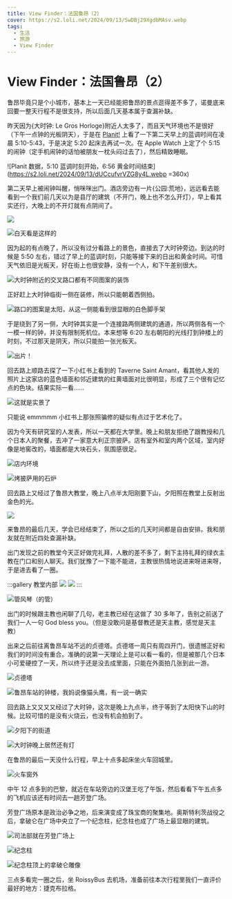 ```yaml
---
title: View Finder：法国鲁昂（2）
cover: https://s2.loli.net/2024/09/13/SwDBj29XgdbMAsv.webp
tags:
  - 生活
  - 旅游
  - View Finder
---
```


# View Finder：法国鲁昂（2）

鲁昂毕竟只是个小城市，基本上一天已经能把鲁昂的景点逛得差不多了，诺曼底来回要一整天行程不是很支持，所以后面几天基本属于查漏补缺。

昨天因为{大时钟: Le Gros Horloge}附近人太多了，而且天气环境也不是很好（下午一点钟的光板阴天），于是在 [Planit!](https://www.planitphoto.cn/) 上看了一下第二天早上的蓝调时间在凌晨 5:10-5:43，于是决定 5:20 起床去再试一次。在 Apple Watch 上定了个 5:15 的闹钟（定手机闹钟的话怕被朋友一枕头闷过去了），然后精致睡眠。

![Planit 数据，5:10 蓝调时刻开始，6:56 黄金时间结束](https://s2.loli.net/2024/09/13/dUCcufvrVZG8y4L.webp =360x)

第二天早上被闹钟叫醒，悄咪咪出门。酒店旁边有一片{公园:荒地}，远远看去能看到一个我们前几天以为是县厅的建筑（不开门，晚上也不怎么开灯），早上看其实还行，大晚上的不开灯就有点阴间了。

![](https://s2.loli.net/2024/09/13/qzfZLcAOPHUC2Qr.webp)

![白天看是这样的](https://s2.loli.net/2024/09/13/JxTVrtocRlYMEwi.webp)

因为起的有点晚了，所以没有过分看路上的景色，直接去了大时钟旁边。到达的时候是 5:50 左右，错过了早上的蓝调时刻，只能等接下来的日出和黄金时间。可惜天气依旧是光板天，好在街上也很安静，没有一个人，和下午差别很大。

![大时钟附近的交叉路口都有不同图案的装饰](https://s2.loli.net/2024/09/10/eYafIyDlmbFg7Sn.webp)

正好赶上大时钟临街一侧在装修，所以只能朝着西侧拍。

![路口的图案是太阳，从这一侧能看到很显眼的白色脚手架](https://s2.loli.net/2024/09/10/GTBzNkqQHiwt6DA.webp)

于是绕到了另一侧，大时钟其实是一个连接路两侧建筑的通道，所以两侧各有一个一模一样的钟，并没有限制死机位。本来想等 6:20 左右朝阳的光线打到钟楼上的时刻，不过那天是阴天，所以只能拍一张光板天。

![出片！](https://s2.loli.net/2024/09/10/e7XZqO8mzhKYxvt.webp)

回去路上顺路去探了一下小红书上看到的 Taverne Saint Amant，看其他人发的照片上这家店的蓝色墙面和邻近建筑的红黄墙面对比很明显，形成了三个很有记忆点的色块。结果实际一看……

![这就是实景了](https://s2.loli.net/2024/09/10/eUZ7bBJkfg92qG6.webp)

只能说 emmmmm 小红书上那张照骗修的疑似有点过于艺术化了。

因为今天有研究室的人发表，所以一天都在大学里。晚上和朋友拒绝了跟教授和几个日本人的聚餐，去冲了一家意大利正宗披萨。店有室外和室内两个区域，室内好像是地窖改的，墙面都是大块石头，氛围感很足。

![店内环境](https://s2.loli.net/2024/09/10/Mztsvqj4a5Y9By2.webp)

![烤披萨用的石炉](https://s2.loli.net/2024/09/10/1wpJ7tNFZOUdkev.webp)

回去路上又经过了鲁昂大教堂，晚上八点半太阳刚要下山，夕阳照在教堂上反射出金色的光。

![](https://s2.loli.net/2024/09/10/pWNP4VUzKwG5Ld9.webp)

来鲁昂的最后几天，学会已经结束了，所以之后的几天时间都是自由安排。我和朋友就在附近四处查漏补缺。

出门发现之前的教堂今天正好做完礼拜，人散的差不多了，剩下主持礼拜的绿衣主教在门口和别人聊天。我们犹豫了一下能不能进，主教很热情地说进来呀进来呀，于是进去看了一圈。

:::gallery 教堂内部
![](https://s2.loli.net/2024/09/10/kjEiC63sDTVAg89.webp)
![](https://s2.loli.net/2024/09/10/T9dZkSgEKxqUfF5.webp)
:::

![管风琴（的管）](https://s2.loli.net/2024/09/10/WuzveSDmfT71Ia6.webp)

出门的时候跟主教也闲聊了几句，老主教已经在这做了 30 多年了，告别之前送了我们一人一句 God bless you。（但是没敢问是基督教还是天主教，感觉是天主教）

出来之后前往离鲁昂车站不远的贞德塔。贞德塔一周只有周四开门，很遗憾正好和我们的时间没有重合。准确的说第一天理论上是可以看一看的，但是被那几个日本小可爱硬控了一天，所以终于还是没去成里面，只能在外面拍几张到此一游。

![贞德塔](https://s2.loli.net/2024/09/10/k8Mv5aXzIjEAnFy.webp)

![鲁昂车站的钟楼，我妈说像猫头鹰，有一说一确实](https://s2.loli.net/2024/09/10/ACiJfGmsQdyF97E.webp)

回去路上又又又又经过了大时钟，这次是晚上九点半，终于等到了太阳快下山的时候。比较可惜的是没有火烧云，也没有机会拍到了。

![夕阳下的街道](https://s2.loli.net/2024/09/10/3nQ6p8MjIiNBCew.webp)

![大时钟晚上居然还有灯](https://s2.loli.net/2024/09/10/alwjtFATxGiV4Cg.webp)

在鲁昂的最后一天没什么行程，早上十点多起床坐火车回城里。

![火车窗外](https://cdn.sa.net/2024/11/07/ONU6mDfXg3tw8rs.webp)

中午 12 点多到的巴黎，就近在车站旁边的汉堡王吃了午饭，然后看看下午五点多的飞机应该还有时间去一趟芳登广场。

芳登广场原本是政治必争之地，后来演变成了珠宝商的聚集地。奥斯特利茨战役之后，拿破仑在广场中央立了一个纪念柱，纪念柱也成了广场上最显眼的建筑。

![司法部就在芳登广场上](https://s2.loli.net/2024/09/10/9gn2OUR8T5acJzS.webp)

![纪念柱](https://s2.loli.net/2024/09/10/7cSDe4CozZMnHAu.webp)

![纪念柱顶上的拿破仑雕像](https://s2.loli.net/2024/09/10/O5zws4qILrJMlfE.webp)

三点多看完一圈之后，坐 RoissyBus 去机场，准备前往本次行程里我们一直评价最好的地方：捷克布拉格。
